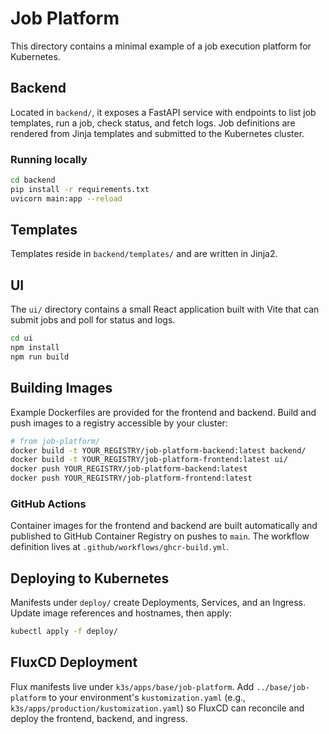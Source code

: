 # Job Platform

This directory contains a minimal example of a job execution platform for Kubernetes.

## Backend

Located in `backend/`, it exposes a FastAPI service with endpoints to list job templates, run a job, check status, and fetch logs. Job definitions are rendered from Jinja templates and submitted to the Kubernetes cluster.

### Running locally

```bash
cd backend
pip install -r requirements.txt
uvicorn main:app --reload
```

## Templates

Templates reside in `backend/templates/` and are written in Jinja2.

## UI

The `ui/` directory contains a small React application built with Vite that can submit jobs and poll for status and logs.

```bash
cd ui
npm install
npm run build
```

## Building Images

Example Dockerfiles are provided for the frontend and backend. Build and push images to a registry accessible by your cluster:

```bash
# from job-platform/
docker build -t YOUR_REGISTRY/job-platform-backend:latest backend/
docker build -t YOUR_REGISTRY/job-platform-frontend:latest ui/
docker push YOUR_REGISTRY/job-platform-backend:latest
docker push YOUR_REGISTRY/job-platform-frontend:latest
```

### GitHub Actions

Container images for the frontend and backend are built automatically and published to GitHub Container Registry on pushes to `main`. The workflow definition lives at `.github/workflows/ghcr-build.yml`.

## Deploying to Kubernetes

Manifests under `deploy/` create Deployments, Services, and an Ingress. Update image references and hostnames, then apply:

```bash
kubectl apply -f deploy/
```

## FluxCD Deployment

Flux manifests live under `k3s/apps/base/job-platform`. Add `../base/job-platform` to your environment's `kustomization.yaml` (e.g., `k3s/apps/production/kustomization.yaml`) so FluxCD can reconcile and deploy the frontend, backend, and ingress.

